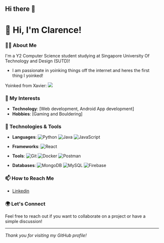 ## Hi there 👋

# 👋 Hi, I'm Clarence!

### 🧑‍💻 About Me
I'm a Y2 Computer Science student studying at Singapore University Of Technology and Design (SUTD)! 
- I am passionate in yoinking things off the internet and heres the first thing I yoinked!

Yoinked from Xavier: 
<img src="https://i.giphy.com/media/v1.Y2lkPTc5MGI3NjExYXV3Y3ZpNXJ6Z21kcmxkc2Z5bG4ydG82eWhlbXM2bjduZ2dncTcwaSZlcD12MV9pbnRlcm5hbF9naWZfYnlfaWQmY3Q9Zw/UhqGUr4rtzddELmKrO/giphy.gif">


### 🌟 My Interests
- **Technology**: [Web development, Android App development]
- **Hobbies**: [Gaming and Bouldering]

### 🔧 Technologies & Tools
- **Languages**: ![Python](https://img.shields.io/badge/-Python-3776AB?logo=python&logoColor=white) ![Java](https://img.shields.io/badge/-Java-007396?logo=java&logoColor=white) ![JavaScript](https://img.shields.io/badge/-JavaScript-F7DF1E?logo=javascript&logoColor=black)

- **Frameworks**: ![React](https://img.shields.io/badge/-React-61DAFB?logo=react&logoColor=black)

- **Tools**: ![Git](https://img.shields.io/badge/-Git-F05032?logo=git&logoColor=white) ![Docker](https://img.shields.io/badge/-Docker-2496ED?logo=docker&logoColor=white) ![Postman](https://img.shields.io/badge/-Postman-FF6C37?logo=postman&logoColor=white)

- **Databases**: ![MongoDB](https://img.shields.io/badge/-MongoDB-47A248?logo=mongodb&logoColor=white) ![MySQL](https://img.shields.io/badge/-MySQL-4479A1?logo=mysql&logoColor=white) ![Firebase](https://img.shields.io/badge/-Firebase-FFCA28?logo=firebase&logoColor=white)



### 📫 How to Reach Me
- [Linkedin](https://www.linkedin.com/in/clarence-lau-66343a1a8/)

### 🌍 Let's Connect
Feel free to reach out if you want to collaborate on a project or have a simple discussion!

---

*Thank you for visiting my GitHub profile!*

